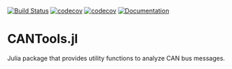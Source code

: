 [![Build Status](https://travis-ci.org/tsabelmann/CANTools.jl.svg?branch=main)](https://travis-ci.com/tsabelmann/CANTools.jl) 
[![codecov](https://codecov.io/gh/tsabelmann/CANTools.jl/branch/main/graph/badge.svg?token=V7VSDSOX1H)](https://codecov.io/gh/tsabelmann/CANTools.jl)
[![codecov](https://codecov.io/gh/tsabelmann/CANTools.jl/branch/development/graph/badge.svg?token=V7VSDSOX1H)](https://codecov.io/gh/tsabelmann/CANTools.jl)
[![Documentation](https://img.shields.io/badge/docs-latest-blue.svg)](https://tsabelmann.github.io/CANTools.jl/dev)

# CANTools.jl

Julia package that provides utility functions to analyze CAN bus messages.

